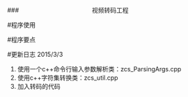 
###　　　　　　　　　　　　视频转码工程

#程序使用
    
#程序要点

#更新日志
2015/3/3<br>
1. 使用一个c++命令行输入参数解析类：zcs_ParsingArgs.cpp <br>
2. 使用c++字符集转换类：zcs_util.cpp<br>  
3. 加入转码的代码    
